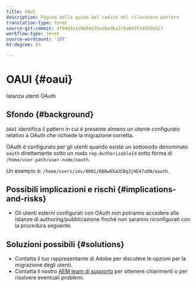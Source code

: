 ```yaml
---
title: OAUI
description: Pagina della guida del codice del rilevatore pattern
translation-type: tm+mt
source-git-commit: 4f94d4a1e0b8eb7bedbedba2c8a683f34655b527
workflow-type: tm+mt
source-wordcount: '107'
ht-degree: 0%

---
```



# OAUI {#oaui}

Istanza utenti OAuth

## Sfondo {#background}

`OAUI` identifica il pattern in cui è presente almeno un utente configurato relativo a OAuth che richiede la migrazione corretta.

OAuth è configurato per gli utenti quando esiste un sottonodo denominato `oauth` direttamente sotto un nodo `rep:AuthorizableId` sotto forma di `/home/user-path/user-node/oauth`.

Un esempio è: `/home/users/ims/0001/R80w6XaUCBq3jHE47xDN/oauth`.

## Possibili implicazioni e rischi {#implications-and-risks}

* Gli utenti esterni configurati con OAuth non potranno accedere alle istanze di authoring/pubblicazione finché non saranno riconfigurati con la procedura seguente.

## Soluzioni possibili {#solutions}

* Contatta il tuo rappresentante di Adobe per discutere le opzioni per la migrazione degli utenti.
* Contatta il nostro [AEM team di supporto](https://helpx.adobe.com/enterprise/using/support-for-experience-cloud.html) per ottenere chiarimenti o per risolvere eventuali problemi.
